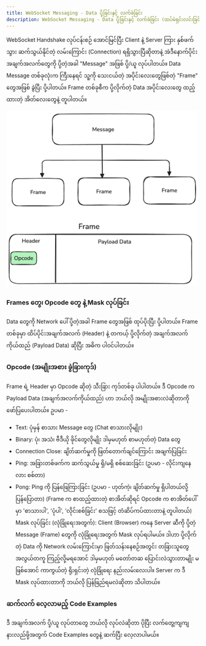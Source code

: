 ```yaml
---
title: WebSocket Messaging - Data ပို့ခြင်းနှင့် လက်ခံခြင်း
description: WebSocket Messaging - Data ပို့ခြင်းနှင့် လက်ခံခြင်း (ထပ်မံရှင်းလင်းခြင်း)
---
```


WebSocket Handshake လုပ်ငန်းစဉ် အောင်မြင်ပြီး Client နဲ့ Server ကြား နှစ်ဖက်သွား ဆက်သွယ်နိုင်တဲ့ လမ်းကြောင်း (Connection) ရရှိသွားပြီဆိုတာနဲ့ အဲဒီနောက်ပိုင်း အချက်အလက်တွေကို ပို့တဲ့အခါ "Message" အဖြစ် ပို့/ယူ လုပ်ပါတယ်။ Data Message တစ်ခုလုံးက ကြီးနေရင် သူ့ကို သေးငယ်တဲ့ အပိုင်းလေးတွေဖြစ်တဲ့ "Frame" တွေအဖြစ် ခွဲပြီး ပို့ပါတယ်။ Frame တစ်ခုစီက ပို့လိုက်တဲ့ Data အပိုင်းလေးတွေ ထည့်ထားတဲ့ အိတ်လေးတွေနဲ့ တူပါတယ်။

<div class='flex justify-center p-4'>
<img class="mx-auto" src="/src/assets/frame.png" alt="HTTP request response" width="500" height="auto">
</div>

### Frames တွေ၊ Opcode တွေ နဲ့ Mask လုပ်ခြင်း

Data တွေကို Network ပေါ် ပို့တဲ့အခါ Frame တွေအဖြစ် ထုပ်ပိုးပြီး ပို့ပါတယ်။ Frame တစ်ခုမှာ ထိပ်ပိုင်းအချက်အလက် (Header) နဲ့ တကယ့် ပို့လိုက်တဲ့ အချက်အလက်ကိုယ်ထည် (Payload Data) ဆိုပြီး အဓိက ပါဝင်ပါတယ်။

### Opcode (အမျိုးအစား ခွဲခြားကုဒ်)

Frame ရဲ့ Header မှာ Opcode ဆိုတဲ့ သီးခြား ကုဒ်တစ်ခု ပါပါတယ်။ ဒီ Opcode က Payload Data (အချက်အလက်ကိုယ်ထည်) ဟာ ဘယ်လို အမျိုးအစားလဲဆိုတာကို ဖော်ပြပေးပါတယ်။ ဥပမာ -

- Text: ပုံမှန် စာသား Message တွေ (Chat စာသားလိုမျိုး)
- Binary: ပုံ၊ အသံ၊ ဗီဒီယို ဖိုင်တွေလိုမျိုး ဒါမှမဟုတ် စာမဟုတ်တဲ့ Data တွေ
- Connection Close: ချိတ်ဆက်မှုကို ဖြတ်တောက်ချင်ကြောင်း အချက်ပြခြင်း
- Ping: အခြားတစ်ဖက်က ဆက်သွယ်မှု ရှိ/မရှိ စစ်ဆေးခြင်း (ဥပမာ - လိုင်းကျနေလား စစ်တာ)
- Pong: Ping ကို ပြန်ဖြေကြားခြင်း (ဥပမာ - ဟုတ်ကဲ့၊ ချိတ်ဆက်မှု ရှိပါတယ်လို့ ပြန်ပြောတာ) (Frame က စာထည့်ထားတဲ့ စာအိတ်ဆိုရင် Opcode က စာအိတ်ပေါ်မှာ 'စာသားပါ', 'ပုံပါ', 'လိုင်းစစ်ခြင်း' စသဖြင့် တံဆိပ်ကပ်ထားတာနဲ့ တူပါတယ်)
  Mask လုပ်ခြင်း (လုံခြုံရေးအတွက်): Client (Browser) ကနေ Server ဆီကို ပို့တဲ့ Message (Frame) တွေကို လုံခြုံရေးအတွက် Mask လုပ်ရပါမယ်။ ဒါဟာ ပို့လိုက်တဲ့ Data ကို Network လမ်းကြောင်းမှာ ဖြတ်သန်းနေစဉ်အတွင်း တခြားသူတွေ အလွယ်တကူ ကြည့်လို့မရအောင် ဒါမှမဟုတ် မတော်တဆ ပြောင်းလဲသွားတာမျိုး မဖြစ်အောင် ကာကွယ်တဲ့ ရိုးရှင်းတဲ့ လုံခြုံရေး နည်းလမ်းလေးပါ။ Server က ဒီ Mask လုပ်ထားတာကို ဘယ်လို ပြန်ဖြည်ရမလဲဆိုတာ သိပါတယ်။

### ဆက်လက် လေ့လာမည့် Code Examples

ဒီ အချက်အလက် ပို့/ယူ လုပ်တာတွေ ဘယ်လို လုပ်လဲဆိုတာ ပိုပြီး လက်တွေ့ကျကျ နားလည်ဖို့အတွက် Code Examples တွေနဲ့ ဆက်ပြီး လေ့လာပါမယ်။
